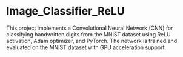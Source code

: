 # Image_Classifier_ReLU
This project implements a Convolutional Neural Network (CNN) for classifying handwritten digits from the MNIST dataset using ReLU activation, Adam optimizer, and PyTorch. The network is trained and evaluated on the MNIST dataset with GPU acceleration support.
